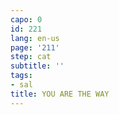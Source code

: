 ```yaml
---
capo: 0
id: 221
lang: en-us
page: '211'
step: cat
subtitle: ''
tags:
- sal
title: YOU ARE THE WAY
---
```

